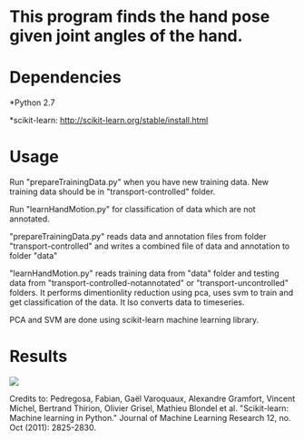 # This program finds the hand pose given joint angles of the hand.

# Dependencies

*Python 2.7

*scikit-learn: http://scikit-learn.org/stable/install.html

# Usage

Run "prepareTrainingData.py" when you have new training data. New training data should be in "transport-controlled" folder.

Run "learnHandMotion.py" for classification of data which are not annotated.

"prepareTrainingData.py" reads data and annotation files from folder "transport-controlled" and writes a combined file of data and annotation to folder "data" 

"learnHandMotion.py" reads training data from "data" folder and testing data from "transport-controlled-notannotated" or "transport-uncontrolled" folders. It performs dimentionlity reduction using pca, uses svm to train and get classification of the data. It lso converts data to timeseries.

PCA and SVM are done using scikit-learn machine learning library.

# Results


![](https://github.com/priyankavokuda/priyankavokuda.github.io/blob/master/images/handmotion.gif)


Credits to: 
Pedregosa, Fabian, Gaël Varoquaux, Alexandre Gramfort, Vincent Michel, Bertrand Thirion, Olivier Grisel, Mathieu Blondel et al. "Scikit-learn: Machine learning in Python." Journal of Machine Learning Research 12, no. Oct (2011): 2825-2830.




